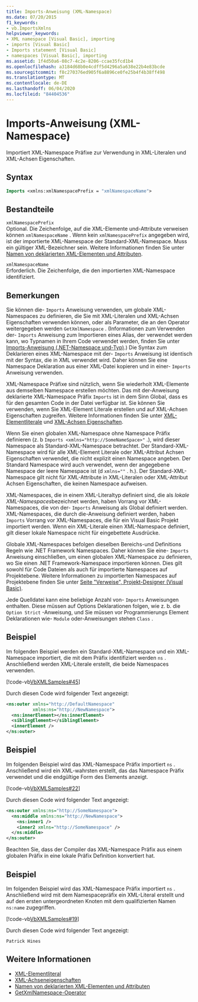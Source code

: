 ```yaml
---
title: Imports-Anweisung (XML-Namespace)
ms.date: 07/20/2015
f1_keywords:
- vb.ImportsXmlns
helpviewer_keywords:
- XML namespace [Visual Basic], importing
- imports [Visual Basic]
- Imports statement [Visual Basic]
- namespaces [Visual Basic], importing
ms.assetid: 1f4d50a6-08c7-4c2e-8206-ccae35fcd1b4
ms.openlocfilehash: a3184d68b0e4cdff5d4296a5a638e22b4e83bcde
ms.sourcegitcommit: f8c270376ed905f6a8896ce0fe25b4f4b38ff498
ms.translationtype: MT
ms.contentlocale: de-DE
ms.lasthandoff: 06/04/2020
ms.locfileid: "84404536"
---
```

# <a name="imports-statement-xml-namespace"></a>Imports-Anweisung (XML-Namespace)

Importiert XML-Namespace Präfixe zur Verwendung in XML-Literalen und XML-Achsen Eigenschaften.

## <a name="syntax"></a>Syntax

```vb
Imports <xmlns:xmlNamespacePrefix = "xmlNamespaceName">
```

## <a name="parts"></a>Bestandteile

`xmlNamespacePrefix`  
Optional. Die Zeichenfolge, auf die XML-Elemente und-Attribute verweisen können `xmlNamespaceName` . Wenn kein `xmlNamespacePrefix` angegeben wird, ist der importierte XML-Namespace der Standard-XML-Namespace. Muss ein gültiger XML-Bezeichner sein. Weitere Informationen finden Sie unter [Namen von deklarierten XML-Elementen und Attributen](../../programming-guide/language-features/xml/names-of-declared-xml-elements-and-attributes.md).

`xmlNamespaceName`  
Erforderlich. Die Zeichenfolge, die den importierten XML-Namespace identifiziert.

## <a name="remarks"></a>Bemerkungen

Sie können die- `Imports` Anweisung verwenden, um globale XML-Namespaces zu definieren, die Sie mit XML-Literalen und XML-Achsen Eigenschaften verwenden können, oder als Parameter, die an den Operator weitergegeben werden `GetXmlNamespace` . (Informationen zum Verwenden der- `Imports` Anweisung zum Importieren eines Alias, der verwendet werden kann, wo Typnamen in Ihrem Code verwendet werden, finden Sie unter [Imports-Anweisung (.NET-Namespace und-Typ)](imports-statement-net-namespace-and-type.md).) Die Syntax zum Deklarieren eines XML-Namespace mit der- `Imports` Anweisung ist identisch mit der Syntax, die in XML verwendet wird. Daher können Sie eine Namespace Deklaration aus einer XML-Datei kopieren und in einer- `Imports` Anweisung verwenden.

XML-Namespace Präfixe sind nützlich, wenn Sie wiederholt XML-Elemente aus demselben Namespace erstellen möchten. Das mit der-Anweisung deklarierte XML-Namespace Präfix `Imports` ist in dem Sinn Global, dass es für den gesamten Code in der Datei verfügbar ist. Sie können Sie verwenden, wenn Sie XML-Element Literale erstellen und auf XML-Achsen Eigenschaften zugreifen. Weitere Informationen finden Sie unter [XML-Elementliterale](../xml-literals/xml-element-literal.md) und [XML-Achsen Eigenschaften](../xml-axis/index.md).

Wenn Sie einen globalen XML-Namespace ohne Namespace Präfix definieren (z. b `Imports <xmlns="http://SomeNameSpace>"` .), wird dieser Namespace als Standard-XML-Namespace betrachtet. Der Standard-XML-Namespace wird für alle XML-Element Literale oder XML-Attribut Achsen Eigenschaften verwendet, die nicht explizit einen Namespace angeben. Der Standard Namespace wird auch verwendet, wenn der angegebene Namespace der leere Namespace ist (d `xmlns=""` . h.). Der Standard-XML-Namespace gilt nicht für XML-Attribute in XML-Literalen oder XML-Attribut Achsen Eigenschaften, die keinen Namespace aufweisen.

XML-Namespaces, die in einem XML-Literaltyp definiert sind, die als *lokale XML-Namespaces*bezeichnet werden, haben Vorrang vor XML-Namespaces, die von der- `Imports` Anweisung als Global definiert werden. XML-Namespaces, die durch die-Anweisung definiert werden, haben `Imports` Vorrang vor XML-Namespaces, die für ein Visual Basic Projekt importiert werden. Wenn ein XML-Literale einen XML-Namespace definiert, gilt dieser lokale Namespace nicht für eingebettete Ausdrücke.

Globale XML-Namespaces befolgen dieselben Bereichs-und Definitions Regeln wie .NET Framework Namespaces. Daher können Sie eine- `Imports` Anweisung einschließen, um einen globalen XML-Namespace zu definieren, wo Sie einen .NET Framework-Namespace importieren können. Dies gilt sowohl für Code Dateien als auch für importierte Namespaces auf Projektebene. Weitere Informationen zu importierten Namespaces auf Projektebene finden Sie unter [Seite "Verweise", Projekt-Designer (Visual Basic)](/visualstudio/ide/reference/references-page-project-designer-visual-basic).

Jede Quelldatei kann eine beliebige Anzahl von- `Imports` Anweisungen enthalten. Diese müssen auf Options Deklarationen folgen, wie z. b. die `Option Strict` -Anweisung, und Sie müssen vor Programmierungs Element Deklarationen wie- `Module` oder-Anweisungen stehen `Class` .

## <a name="example"></a>Beispiel

Im folgenden Beispiel werden ein Standard-XML-Namespace und ein XML-Namespace importiert, die mit dem Präfix identifiziert werden `ns` . Anschließend werden XML-Literale erstellt, die beide Namespaces verwenden.

[!code-vb[VbXMLSamples#45](~/samples/snippets/visualbasic/VS_Snippets_VBCSharp/VbXMLSamples/VB/Module1.vb#45)]

Durch diesen Code wird folgender Text angezeigt:

```xml
<ns:outer xmlns="http://DefaultNamespace"
          xmlns:ns="http://NewNamespace">
  <ns:innerElement></ns:innerElement>
  <siblingElement></siblingElement>
  <innerElement />
</ns:outer>
```

## <a name="example"></a>Beispiel

Im folgenden Beispiel wird das XML-Namespace Präfix importiert `ns` . Anschließend wird ein XML-wahrsten erstellt, das das Namespace Präfix verwendet und die endgültige Form des Elements anzeigt.

[!code-vb[VbXMLSamples#22](~/samples/snippets/visualbasic/VS_Snippets_VBCSharp/VbXMLSamples/VB/XMLSamples10.vb#22)]

Durch diesen Code wird folgender Text angezeigt:

```xml
<ns:outer xmlns:ns="http://SomeNamespace">
  <ns:middle xmlns:ns="http://NewNamespace">
    <ns:inner1 />
    <inner2 xmlns="http://SomeNamespace" />
  </ns:middle>
</ns:outer>
```

Beachten Sie, dass der Compiler das XML-Namespace Präfix aus einem globalen Präfix in eine lokale Präfix Definition konvertiert hat.

## <a name="example"></a>Beispiel

Im folgenden Beispiel wird das XML-Namespace Präfix importiert `ns` . Anschließend wird mit dem Namespacepräfix ein XML-Literal erstellt und auf den ersten untergeordneten Knoten mit dem qualifizierten Namen `ns:name` zugegriffen.

[!code-vb[VbXMLSamples#19](~/samples/snippets/visualbasic/VS_Snippets_VBCSharp/VbXMLSamples/VB/XMLSamples8.vb#19)]

Durch diesen Code wird folgender Text angezeigt:

`Patrick Hines`

## <a name="see-also"></a>Weitere Informationen

- [XML-Elementliteral](../xml-literals/xml-element-literal.md)
- [XML-Achseneigenschaften](../xml-axis/index.md)
- [Namen von deklarierten XML-Elementen und Attributen](../../programming-guide/language-features/xml/names-of-declared-xml-elements-and-attributes.md)
- [GetXmlNamespace-Operator](../operators/getxmlnamespace-operator.md)
